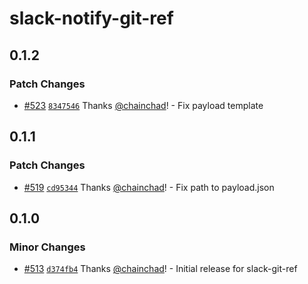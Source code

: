 # slack-notify-git-ref

## 0.1.2

### Patch Changes

- [#523](https://github.com/smartcontractkit/.github/pull/523)
  [`8347546`](https://github.com/smartcontractkit/.github/commit/83475467bf8dbaf95528fb6156352e3e625e659f)
  Thanks [@chainchad](https://github.com/chainchad)! - Fix payload template

## 0.1.1

### Patch Changes

- [#519](https://github.com/smartcontractkit/.github/pull/519)
  [`cd95344`](https://github.com/smartcontractkit/.github/commit/cd95344aef7ec56d0816b2334197af29b5d39989)
  Thanks [@chainchad](https://github.com/chainchad)! - Fix path to payload.json

## 0.1.0

### Minor Changes

- [#513](https://github.com/smartcontractkit/.github/pull/513)
  [`d374fb4`](https://github.com/smartcontractkit/.github/commit/d374fb4f985102eb8ad816cebdee25bbd55485c9)
  Thanks [@chainchad](https://github.com/chainchad)! - Initial release for
  slack-git-ref
